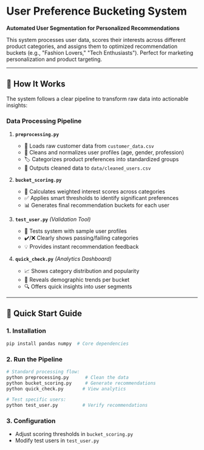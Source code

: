 # **User Preference Bucketing System**  

**Automated User Segmentation for Personalized Recommendations**  

This system processes user data, scores their interests across different product categories, and assigns them to optimized recommendation buckets (e.g., "Fashion Lovers," "Tech Enthusiasts"). Perfect for marketing personalization and product targeting.

---

## **📖 How It Works**  

The system follows a clear pipeline to transform raw data into actionable insights:

### **Data Processing Pipeline**
1. **`preprocessing.py`**  
   - 📂 Loads raw customer data from `customer_data.csv`  
   - 🧹 Cleans and normalizes user profiles (age, gender, profession)  
   - 🏷️ Categorizes product preferences into standardized groups  
   - 💾 Outputs cleaned data to `data/cleaned_users.csv`  

2. **`bucket_scoring.py`**  
   - 🔢 Calculates weighted interest scores across categories  
   - ✅ Applies smart thresholds to identify significant preferences  
   - 📊 Generates final recommendation buckets for each user  

3. **`test_user.py`** *(Validation Tool)*  
   - 🧪 Tests system with sample user profiles  
   - ✔️/❌ Clearly shows passing/failing categories  
   - 💡 Provides instant recommendation feedback  

4. **`quick_check.py`** *(Analytics Dashboard)*  
   - 📈 Shows category distribution and popularity  
   - 👥 Reveals demographic trends per bucket  
   - 🔍 Offers quick insights into user segments  

---

## **🚀 Quick Start Guide**  

### **1. Installation**  
```bash
pip install pandas numpy  # Core dependencies
```

### **2. Run the Pipeline**  
```bash
# Standard processing flow:
python preprocessing.py      # Clean the data
python bucket_scoring.py     # Generate recommendations
python quick_check.py       # View analytics

# Test specific users:
python test_user.py         # Verify recommendations
```

### **3. Configuration**  
- Adjust scoring thresholds in `bucket_scoring.py`  
- Modify test users in `test_user.py`  
